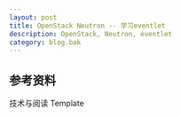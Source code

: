 ```yaml
---
layout: post
title: OpenStack Neutron -- 学习eventlet
description: OpenStack, Neutron, eventlet
category: blog.bak
---
```


## 参考资料

技术与阅读 Template
